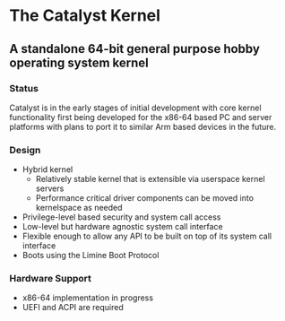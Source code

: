 # The Catalyst Kernel

## A standalone 64-bit general purpose hobby operating system kernel

### Status

Catalyst is in the early stages of initial development with core kernel functionality first being developed for
the x86-64 based PC and server platforms with plans to port it to similar Arm based devices in the future.

### Design
- Hybrid kernel
    - Relatively stable kernel that is extensible via userspace kernel servers
    - Performance critical driver components can be moved into kernelspace as needed
- Privilege-level based security and system call access
- Low-level but hardware agnostic system call interface
- Flexible enough to allow any API to be built on top of its system call interface
- Boots using the Limine Boot Protocol

### Hardware Support
- x86-64 implementation in progress
- UEFI and ACPI are required
